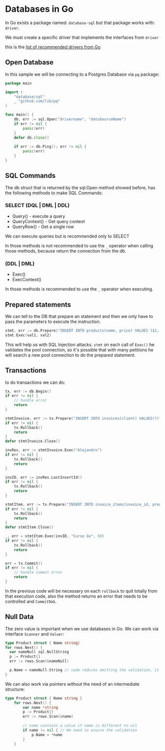 # Databases in Go

In Go exists a package named: `database-sql` but that package works with: `driver`.

We must create a specific driver that implements the interfaces from `driver`

this is the [list of recommended drivers from Go](https://go.dev/wiki/SQLDrivers)

## Open Database

In this sample we will be connecting to a Postgres Database via `pq` package:

```Go
package main

import (
	"database/sql"
	_ "github.com/lib/pq"
)

func main() {
	db, err := sql.Open("drivername", "dataSourceName")
	if err != nil {
		panic(err)
    }
	defer db.close()
	
	if err := db.Ping(); err != nil {
		panic(err)
    }
}
```

## SQL Commands

The db struct that is returned by the sql.Open method showed before, has the following methods to make SQL Commands:

### SELECT (DQL | DML | DDL)

- Query() - execute a query
- QueryContext() - Get query context
- QueryRow() - Get a single row

We can execute queries but is recommended only to SELECT

In those methods is not recommended to use the `_` operator when calling those methods, because return the connection from the db.

### (DDL | DML)

- Exec()
- ExecContext()

In those methods is recommended to use the `_` operator when executing.

## Prepared statements

We can tell to the DB that prepare an statement and then we only have to pass the parameters to execute the instruction.

```Go
stmt, err := db.Prepare("INSERT INTO products(name, price) VALUES ($1, $2)")
stmt.Exec(val1, val2)
```

This will help us with SQL Injection attacks. `stmt` on each call of `Exec()` he validates the pool connection, so it's possible that with many petitions he will search a new pool connection to do the prepared statement.

## Transactions

to do transactions we can do:

```Go
tx, err := db.Begin()
if err != nil {
    // handle error
    return
}

stmtInvoice, err := tx.Prepare("INSERT INTO invoices(client) VALUES(?)")
if err != nil {
    tx.Rollback()
    return
}
defer stmtInvoice.Close()

invRes, err := stmtInvoice.Exec("Alejandro")
if err != nil {
    tx.Rollback()
    return
}

invID, err := invRes.LastInsertId()
if err != nil {
    tx.Rollback()
    return
}

stmtItem, err := tx.Prepare("INSERT INTO invoice_items(invoice_id, product, price) VALUES(?, ?, ?)")
if err != nil {
    tx.Rollback()
    return
}
defer stmtItem.Close()

_, err = stmtItem.Exec(invID, "Curso Go", 50)
if err != nil {
    tx.Rollback()
    return
}

err = tx.Commit()
if err != nil {
    // handle commit error
    return
}
```

In the previous code will be necessary on each `rollback` to quit totally from that execution code, also the method returns an error that needs to be controlled and `Commit`too.

## Null Data

The zero value is important when we use databases in Go. We can work via interface `Scanner` and `Valuer`:

```Go
type Product struct { Name string}
for rows.Next() {
  var nameNull sql.NullString
  p := Product{}
  err := rows.Scan(&nameNull)

  p.Name = nameNull.String // code reduces omitting the validation, it contains zero value
}
```

We can also work via pointers without the need of an intermediate structure:

```Go
type Product struct { Name string }
    for rows.Next() {
        var name *string
	    p := Product{}
        err := rows.Scan(&name)
    
        // name contains a value if name is different to nil
        if name != nil { // We need to ensure the validation
            p.Name = *name
        }   
    }
```
